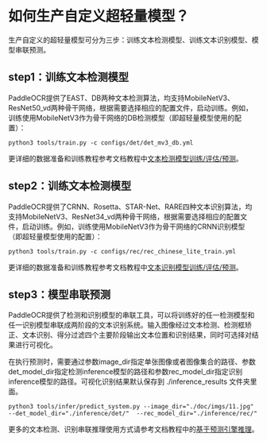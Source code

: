 # 如何生产自定义超轻量模型？

生产自定义的超轻量模型可分为三步：训练文本检测模型、训练文本识别模型、模型串联预测。

## step1：训练文本检测模型

PaddleOCR提供了EAST、DB两种文本检测算法，均支持MobileNetV3、ResNet50_vd两种骨干网络，根据需要选择相应的配置文件，启动训练。例如，训练使用MobileNetV3作为骨干网络的DB检测模型（即超轻量模型使用的配置）：
```
python3 tools/train.py -c configs/det/det_mv3_db.yml
```
更详细的数据准备和训练教程参考文档教程中[文本检测模型训练/评估/预测](./detection.md)。

## step2：训练文本检测模型

PaddleOCR提供了CRNN、Rosetta、STAR-Net、RARE四种文本识别算法，均支持MobileNetV3、ResNet34_vd两种骨干网络，根据需要选择相应的配置文件，启动训练。例如，训练使用MobileNetV3作为骨干网络的CRNN识别模型（即超轻量模型使用的配置）：
```
python3 tools/train.py -c configs/rec/rec_chinese_lite_train.yml
```
更详细的数据准备和训练教程参考文档教程中[文本识别模型训练/评估/预测](./recognition.md)。

## step3：模型串联预测

PaddleOCR提供了检测和识别模型的串联工具，可以将训练好的任一检测模型和任一识别模型串联成两阶段的文本识别系统。输入图像经过文本检测、检测框矫正、文本识别、得分过滤四个主要阶段输出文本位置和识别结果，同时可选择对结果进行可视化。

在执行预测时，需要通过参数image_dir指定单张图像或者图像集合的路径、参数det_model_dir指定检测inference模型的路径和参数rec_model_dir指定识别inference模型的路径。可视化识别结果默认保存到 ./inference_results 文件夹里面。

```
python3 tools/infer/predict_system.py --image_dir="./doc/imgs/11.jpg" --det_model_dir="./inference/det/"  --rec_model_dir="./inference/rec/"
```
更多的文本检测、识别串联推理使用方式请参考文档教程中的[基于预测引擎推理](./inference.md)。
